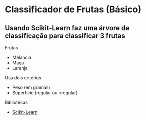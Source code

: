 # Classificador de Frutas (Básico)
## Usando Scikit-Learn faz uma árvore de classificação para classificar 3 frutas

Frutas
* Melancia
* Maça
* Laranja

Usa dois critérios
* Peso (em gramas)
* Superfície (regular ou irregular)

Bibliotecas
* [Scikit-Learn](https://scikit-learn.org)
